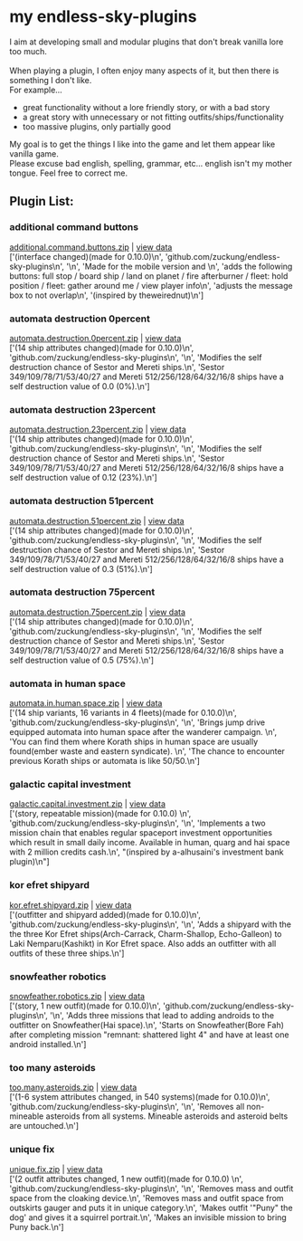 # **my endless-sky-plugins**
I aim at developing small and modular plugins that don't break vanilla lore too much.<br><br>
When playing a plugin, I often enjoy many aspects of it, but then there is something I don't like.<br>
For example... <br>
<ul><li>great functionality without a lore friendly story, or with a bad story</li>
<li>a great story with unnecessary or not fitting outfits/ships/functionality</li>
<li>too massive plugins, only partially good</li></ul>
My goal is to get the things I like into the game and let them appear like vanilla game.<br>
Please excuse bad english, spelling, grammar, etc... english isn't my mother tongue. Feel free to correct me.


## Plugin List:<br>


### additional command buttons
[additional.command.buttons.zip](https://github.com/zuckung/endless-sky-plugins/releases/download/Latest/additional.command.buttons.zip) | 
[view data](https://github.com/zuckung/endless-sky-plugins/tree/main/myplugins/additional%20command%20buttons/data/)<br>
['(interface changed)(made for 0.10.0)\n', 'github.com/zuckung/endless-sky-plugins\n', '\n', 'Made for the mobile version and  \n', 'adds the following buttons: full stop / board ship / land on planet / fire afterburner / fleet: hold position / fleet: gather around me / view player info\n', 'adjusts the message box to not overlap\n', '(inspired by theweirednut)\n']
 
### automata destruction 0percent
[automata.destruction.0percent.zip](https://github.com/zuckung/endless-sky-plugins/releases/download/Latest/automata.destruction.0percent.zip) | 
[view data](https://github.com/zuckung/endless-sky-plugins/tree/main/myplugins/automata%20destruction%200percent/data/)<br>
['(14 ship attributes changed)(made for 0.10.0)\n', 'github.com/zuckung/endless-sky-plugins\n', '\n', 'Modifies the self destruction chance of Sestor and Mereti ships.\n', 'Sestor 349/109/78/71/53/40/27 and Mereti 512/256/128/64/32/16/8 ships have a self destruction value of 0.0 (0%).\n']
 
### automata destruction 23percent
[automata.destruction.23percent.zip](https://github.com/zuckung/endless-sky-plugins/releases/download/Latest/automata.destruction.23percent.zip) | 
[view data](https://github.com/zuckung/endless-sky-plugins/tree/main/myplugins/automata%20destruction%2023percent/data/)<br>
['(14 ship attributes changed)(made for 0.10.0)\n', 'github.com/zuckung/endless-sky-plugins\n', '\n', 'Modifies the self destruction chance of Sestor and Mereti ships.\n', 'Sestor 349/109/78/71/53/40/27 and Mereti 512/256/128/64/32/16/8 ships have a self destruction value of 0.12 (23%).\n']
 
### automata destruction 51percent
[automata.destruction.51percent.zip](https://github.com/zuckung/endless-sky-plugins/releases/download/Latest/automata.destruction.51percent.zip) | 
[view data](https://github.com/zuckung/endless-sky-plugins/tree/main/myplugins/automata%20destruction%2051percent/data/)<br>
['(14 ship attributes changed)(made for 0.10.0)\n', 'github.com/zuckung/endless-sky-plugins\n', '\n', 'Modifies the self destruction chance of Sestor and Mereti ships.\n', 'Sestor 349/109/78/71/53/40/27 and Mereti 512/256/128/64/32/16/8 ships have a self destruction value of 0.3 (51%).\n']
 
### automata destruction 75percent
[automata.destruction.75percent.zip](https://github.com/zuckung/endless-sky-plugins/releases/download/Latest/automata.destruction.75percent.zip) | 
[view data](https://github.com/zuckung/endless-sky-plugins/tree/main/myplugins/automata%20destruction%2075percent/data/)<br>
['(14 ship attributes changed)(made for 0.10.0)\n', 'github.com/zuckung/endless-sky-plugins\n', '\n', 'Modifies the self destruction chance of Sestor and Mereti ships.\n', 'Sestor 349/109/78/71/53/40/27 and Mereti 512/256/128/64/32/16/8 ships have a self destruction value of 0.5 (75%).\n']
 
### automata in human space
[automata.in.human.space.zip](https://github.com/zuckung/endless-sky-plugins/releases/download/Latest/automata.in.human.space.zip) | 
[view data](https://github.com/zuckung/endless-sky-plugins/tree/main/myplugins/automata%20in%20human%20space/data/)<br>
['(14 ship variants, 16 variants in 4 fleets)(made for 0.10.0)\n', 'github.com/zuckung/endless-sky-plugins\n', '\n', 'Brings jump drive equipped automata into human space after the wanderer campaign. \n', 'You can find them where Korath ships in human space are usually found(ember waste and eastern syndicate). \n', 'The chance to encounter previous Korath ships or automata is like 50/50.\n']
 
### galactic capital investment
[galactic.capital.investment.zip](https://github.com/zuckung/endless-sky-plugins/releases/download/Latest/galactic.capital.investment.zip) | 
[view data](https://github.com/zuckung/endless-sky-plugins/tree/main/myplugins/galactic%20capital%20investment/data/)<br>
['(story, repeatable mission)(made for 0.10.0) \n', 'github.com/zuckung/endless-sky-plugins\n', '\n', 'Implements a two mission chain that enables regular spaceport investment opportunities which result in small daily income. Available in human, quarg and hai space with 2 million credits cash.\n', "(inspired by a-alhusaini's investment bank plugin)\n"]
 
### kor efret shipyard
[kor.efret.shipyard.zip](https://github.com/zuckung/endless-sky-plugins/releases/download/Latest/kor.efret.shipyard.zip) | 
[view data](https://github.com/zuckung/endless-sky-plugins/tree/main/myplugins/kor%20efret%20shipyard/data/)<br>
['(outfitter and shipyard added)(made for 0.10.0)\n', 'github.com/zuckung/endless-sky-plugins\n', '\n', 'Adds a shipyard with the the three Kor Efret ships(Arch-Carrack, Charm-Shallop, Echo-Galleon) to Laki Nemparu(Kashikt) in Kor Efret space. Also adds an outfitter with all outfits of these three ships.\n']
 
### snowfeather robotics
[snowfeather.robotics.zip](https://github.com/zuckung/endless-sky-plugins/releases/download/Latest/snowfeather.robotics.zip) | 
[view data](https://github.com/zuckung/endless-sky-plugins/tree/main/myplugins/snowfeather%20robotics/data/)<br>
['(story, 1 new outfit)(made for 0.10.0)\n', 'github.com/zuckung/endless-sky-plugins\n', '\n', 'Adds three missions that lead to adding androids to the outfitter on Snowfeather(Hai space).\n', 'Starts on Snowfeather(Bore Fah) after completing mission "remnant: shattered light 4" and have at least one android installed.\n']
 
### too many asteroids
[too.many.asteroids.zip](https://github.com/zuckung/endless-sky-plugins/releases/download/Latest/too.many.asteroids.zip) | 
[view data](https://github.com/zuckung/endless-sky-plugins/tree/main/myplugins/too%20many%20asteroids/data/)<br>
['(1-6 system attributes changed, in 540 systems)(made for 0.10.0)\n', 'github.com/zuckung/endless-sky-plugins\n', '\n', 'Removes all non-mineable asteroids from all systems. Mineable asteroids and asteroid belts are untouched.\n']
 
### unique fix
[unique.fix.zip](https://github.com/zuckung/endless-sky-plugins/releases/download/Latest/unique.fix.zip) | 
[view data](https://github.com/zuckung/endless-sky-plugins/tree/main/myplugins/unique%20fix/data/)<br>
['(2 outfit attributes changed, 1 new outfit)(made for 0.10.0) \n', 'github.com/zuckung/endless-sky-plugins\n', '\n', 'Removes mass and outfit space from the cloaking device.\n', 'Removes mass and outfit space from outskirts gauger and puts it in unique category.\n', 'Makes outfit \'"Puny" the dog\' and gives it a squirrel portrait.\n', 'Makes an invisible mission to bring Puny back.\n']
 
